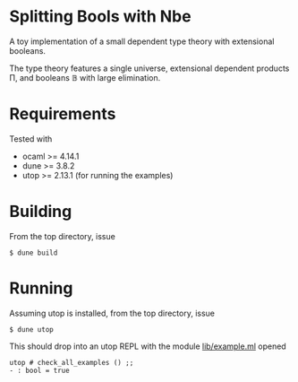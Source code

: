 Splitting Bools with Nbe
==========================

A toy implementation of a small dependent type theory with extensional booleans.

The type theory features a single universe, extensional dependent products Π, and booleans 𝔹 with large elimination.


# Requirements

Tested with 

- ocaml >= 4.14.1
- dune >= 3.8.2
- utop >= 2.13.1 (for running the examples)

# Building

From the top directory, issue

```
$ dune build
```


# Running

Assuming utop is installed, from the top directory, issue
```
$ dune utop
```

This should drop into an utop REPL with the module [lib/example.ml](https://github.com/kyoDralliam/split-bool-nbe/blob/main/lib/example.ml) opened
```
utop # check_all_examples () ;;
- : bool = true
```